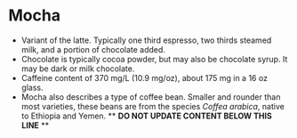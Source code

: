 Mocha
=====

* Variant of the latte. Typically one third espresso, two thirds steamed milk, and a portion of chocolate added.
* Chocolate is typically cocoa powder, but may also be chocolate syrup. It may be dark or milk chocolate.
* Caffeine content of 370 mg/L (10.9 mg/oz), about 175 mg in a 16 oz glass.
* Mocha also describes a type of coffee bean. Smaller and rounder than most varieties, these beans are from the species _Coffea arabica_, native to Ethiopia and Yemen.
** **DO NOT UPDATE CONTENT BELOW THIS LINE** **

